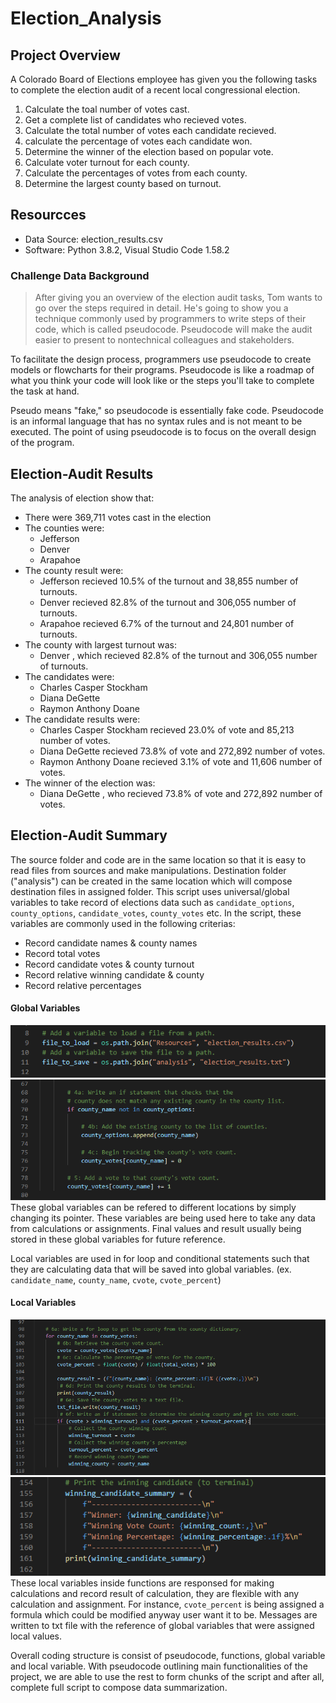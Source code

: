 # Election_Analysis

## Project Overview
A Colorado Board of Elections employee has given you the following tasks to complete the election audit of a recent local congressional election.

1. Calculate the toal number of votes cast.
2. Get a complete list of candidates who recieved votes.
3. Calculate the total number of votes each candidate recieved.
4. calculate the percentage of votes each candidate won.
5. Determine the winner of the election based on popular vote.
6. Calculate voter turnout for each county.
7. Calculate the percentages of votes from each county.
8. Determine the largest county based on turnout.

## Resourcces
- Data Source: election_results.csv
- Software: Python 3.8.2, Visual Studio Code 1.58.2

### Challenge Data Background
> After giving you an overview of the election audit tasks, Tom wants to go over the steps required in detail. He's going to show you a technique commonly used by programmers to write steps of their code, which is called pseudocode. Pseudocode will make the audit easier to present to nontechnical colleagues and stakeholders.

To facilitate the design process, programmers use pseudocode to create models or flowcharts for their programs. Pseudocode is like a roadmap of what you think your code will look like or the steps you'll take to complete the task at hand.

Pseudo means "fake," so pseudocode is essentially fake code. Pseudocode is an informal language that has no syntax rules and is not meant to be executed. The point of using pseudocode is to focus on the overall design of the program.

## Election-Audit Results
The analysis of election show that:
- There were 369,711 votes cast in the election
- The counties were:
  - Jefferson
  - Denver
  - Arapahoe
- The county result were:
  - Jefferson recieved 10.5% of the turnout and 38,855 number of turnouts.
  - Denver recieved 82.8% of the turnout and 306,055 number of turnouts.
  - Arapahoe recieved 6.7% of the turnout and 24,801 number of turnouts.
- The county with largest turnout was:
  - Denver , which recieved 82.8% of the turnout and 306,055 number of turnouts.
- The candidates were:
  - Charles Casper Stockham
  - Diana DeGette
  - Raymon Anthony Doane
- The candidate results were:
  - Charles Casper Stockham recieved 23.0% of vote and 85,213 number of votes.
  - Diana DeGette recieved 73.8% of vote and 272,892 number of votes.
  - Raymon Anthony Doane recieved 3.1% of vote and 11,606 number of votes.
- The winner of the election was:
  - Diana DeGette , who recieved 73.8% of vote and 272,892 number of votes.

## Election-Audit Summary
The source folder and code are in the same location so that it is easy to read files from sources and make manipulations. Destination folder ("analysis") can be created in the same location which will compose destination files in assigned folder. This script uses universal/global variables to take record of elections data such as `candidate_options`, `county_options`, `candidate_votes`, `county_votes` etc. In the script, these variables are commonly used in the following criterias:
- Record candidate names & county names
- Record total votes
- Record candidate votes & county turnout
- Record relative winning candidate & county
- Record relative percentages

#### Global Variables
![files to save/load](https://github.com/WilliamBHW/Election_Analysis/blob/main/Resources/file_to_change.png)
![global](https://github.com/WilliamBHW/Election_Analysis/blob/main/Resources/county_setup.png)
<br>
These global variables can be refered to different locations by simply changing its pointer. These variables are being used here to take any data from calculations or assignments. Final values and result usually being stored in these global variables for future reference.
<br>

Local variables are used in for loop and conditional statements such that they are calculating data that will be saved into global variables. (ex. `candidate_name`, `county_name`, `cvote`, `cvote_percent`)
#### Local Variables
![calculation](https://github.com/WilliamBHW/Election_Analysis/blob/main/Resources/county_main.png)
![messages](https://github.com/WilliamBHW/Election_Analysis/blob/main/Resources/modify.png)
<br>
These local variables inside functions are responsed for making calculations and record result of calculation, they are flexible with any calculation and assignment. For instance, `cvote_percent` is being assigned a formula which could be modified anyway user want it to be. Messages are written to txt file with the reference of global variables that were assigned local values.
<br>

Overall coding structure is consist of pseudocode, functions, global variable and local variable. With pseudocode outlining main functionalities of the project, we are able to use the rest to form chunks of the script and after all, complete full script to compose data summarization.

